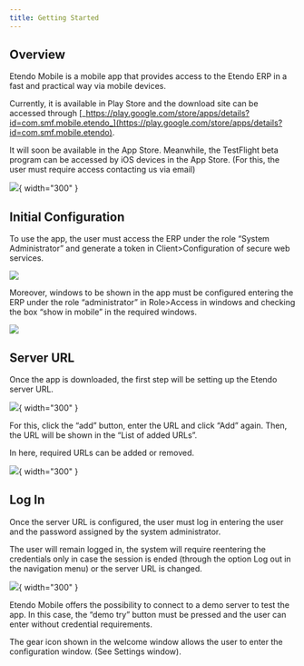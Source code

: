 ```yaml
---
title: Getting Started
---
```

## Overview

Etendo Mobile is a mobile app that provides access to the Etendo ERP in a fast and practical way via mobile devices. 

Currently, it is available in Play Store and the download site can be accessed through [_https://play.google.com/store/apps/details?id=com.smf.mobile.etendo_](https://play.google.com/store/apps/details?id=com.smf.mobile.etendo).

It will soon be available in the App Store. Meanwhile, the TestFlight beta program can be accessed by iOS devices in the App Store. (For this, the user must require access contacting us via email)

![](/assets/drive/xMu1tdNk_I8V5plzffZYTcC9Iw3TBKPPHNqoHQNsi8s1fN1SPWfqNn0oJTiNYdUTzsGIjXrswAv4O0jqbT9xVWLPLqOfJavmwQ0pwzG-kqmBNR0p9_QQHO4NvkP9breZuWoR3qjW.png){ width="300" }

## **Initial Configuration**

To use the app, the user must access the ERP under the role “System Administrator” and generate a token in Client>Configuration of secure web services.

![](/assets/drive/FsABaJyI_6qxEtcAclALLbHXvoZbuMyyj9Md6M4_7ohvisQ3GVMEjCX05xjdPzRmvgcNqbMku306aaQTxrh34HckHZHBnXcy9iOXQypHsJSGLroa2lGI4Mzr_qPEOiWVc7JYEEGl.png)

Moreover, windows to be shown in the app must be configured entering the ERP under the role “administrator” in Role>Access in windows and checking the box “show in mobile” in the required windows.

![](/assets/drive/WgAVMD7_UawKp1eedwjq260FyWU41AFdrcP_bK3sS3mm1aM6ZVT7oCnfTd8eiydWSDKpSRQf9eAspqn0PCCNK2sLLd9i_77-LObYTJmA3QbSXK5I4hKxhqT-9Ux788FRmZRdBaZQ.png)

## **Server URL**

Once the app is downloaded, the first step will be setting up the Etendo server URL.

![](/assets/drive/gH4RGzqc_72n4XWPI8mNHG0J8Mxp_jcKD4I5csUf8tuyV0dIUhM1sG50ktUbaMrJvWglv0QblwuOnuLN0a5H_65imaA9rvoVFytd_-E_muFqu75sArDh0p83uhoy69PBfFBJDwgM.png){ width="300" }

For this, click the “add” button, enter the URL and click “Add” again. Then, the URL will be shown in the “List of added URLs”.

In here, required URLs can be added or removed.

![](/assets/drive/ce_B9g3PQBbKIIpK84yrPJ95st1kr-hLP8ugK7qNnebal__mCMGLa3Aj1GRl_7lS1FcScSQOND58bQAD-pxehF0YU4Y07rugGwtjKLeNmUb1oJVDlDlff2TLDUbBDyUCL0W8RzWs.png){ width="300" }

## **Log In**

Once the server URL is configured, the user must log in entering the user and the password assigned by the system administrator.

The user will remain logged in, the system will require reentering the credentials only in case the session is ended (through the option Log out in the navigation menu) or the server URL is changed.

![](/assets/drive/VXtAkTh3KVGdFCAClZ5kd0SdS3Ae196dKgP1538Fv4QPd2YyMFlfhJ-K7ZVhbatP6cI78MQW4fEGIpZ7xDg_i0qAAxBjnx-2iamqlQn-mvstx-yBIp94JqFnkZ0s_9hRMuwyzClT.png){ width="300" }

Etendo Mobile offers the possibility to connect to a demo server to test the app. In this case, the “demo try” button must be pressed and the user can enter without credential requirements.

The gear icon shown in the welcome window allows the user to enter the configuration window. (See Settings window).